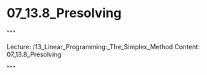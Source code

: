 # 07_13.8_Presolving

"""

Lecture: /13_Linear_Programming:_The_Simplex_Method
Content: 07_13.8_Presolving

"""

